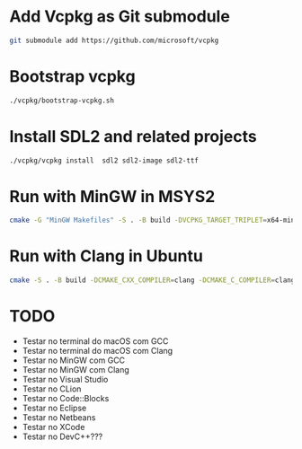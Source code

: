 # Add Vcpkg as Git submodule

```sh
git submodule add https://github.com/microsoft/vcpkg
```

# Bootstrap vcpkg

```sh
./vcpkg/bootstrap-vcpkg.sh
```

# Install SDL2 and related projects

```sh
./vcpkg/vcpkg install  sdl2 sdl2-image sdl2-ttf
```

# Run with MinGW in MSYS2

```sh
cmake -G "MinGW Makefiles" -S . -B build -DVCPKG_TARGET_TRIPLET=x64-mingw-static -DVCPKG_APPLOCAL_DEPS=OFF
```

# Run with Clang in Ubuntu

```sh
cmake -S . -B build -DCMAKE_CXX_COMPILER=clang -DCMAKE_C_COMPILER=clang
```

# TODO

- Testar no terminal do macOS com GCC
- Testar no terminal do macOS com Clang
- Testar no MinGW com GCC
- Testar no MinGW com Clang
- Testar no Visual Studio
- Testar no CLion
- Testar no Code::Blocks
- Testar no Eclipse
- Testar no Netbeans
- Testar no XCode
- Testar no DevC++???
